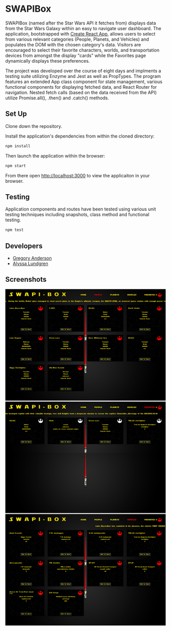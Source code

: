 # SWAPIBox

SWAPIBox (named after the Star Wars API it fetches from) displays data from the Star Wars Galaxy within an easy to navigate user dashboard. The application, bootstrapped with [Create React App](https://github.com/facebook/create-react-app), allows users to select from various relevant categories (People, Planets, and Vehicles) and populates the DOM with the chosen category's data. Visitors are encouraged to select their favorite characters, worlds, and transportation devices from amongst the display "cards" while the Favorites page dynamically displays these preferences.

The project was developed over the course of eight days and implments a testing suite utilizing Enzyme and Jest as well as PropTypes. The program features an extended App class component for state management, various functional components for displaying fetched data, and React Router for navigation. Nested fetch calls (based on the data received from the API) utilize Promise.all(), .then() and .catch() methods. 

## Set Up

Clone down the repository.

Install the application's dependencies from within the cloned directory:
```bash
npm install
```

Then launch the application within the browser:
```bash
npm start
```

From there open [http://localhost:3000](http://localhost:3000) to view the applicaiton in your browser.

## Testing

Application components and routes have been tested using various unit testing techniques including snapshots, class method and functional testing. 
```bash
npm test
```

## Developers
 - [Gregory Anderson](@gregoryanderson)
 - [Alyssa Lundgren](@lundgrea)

## Screenshots
![](src/Images/Screenshot-1.png)
![](src/Images/Screenshot-2.png)
![](src/Images/Screenshot-3.png)
